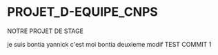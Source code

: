 # PROJET_D-EQUIPE_CNPS
NOTRE PROJET  DE STAGE

je suis bontia yannick
c'est moi bontia deuxieme modif
TEST COMMIT 1
